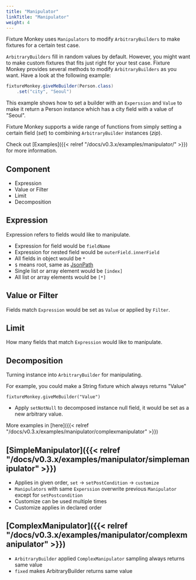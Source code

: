 ```yaml
---
title: "Manipulator"
linkTitle: "Manipulator"
weight: 4
---
```


Fixture Monkey uses `Manipulators` to modify `ArbitraryBuilders` to make fixtures for a certain test case.

`ArbitraryBuilders` fill in random values by default. However, you might want to make custom fixtures that fits just right for your test case.
Fixture Monkey provides several methods to modify `ArbitraryBuilders` as you want. Have a look at the following example:

```java
fixtureMonkey.giveMeBuilder(Person.class)
    .set("city", "Seoul")
```

This example shows how to set a builder with an `Experssion` and `Value` to make it return a Person instance which has a city field with a value of "Seoul".

Fixture Monkey supports a wide range of functions from simply setting a certain field (*set*) to combining `ArbitraryBuilder` instances (*zip*). 

Check out [Examples]({{< relref "/docs/v0.3.x/examples/manipulator/" >}}) for more information.


## Component
- Expression
- Value or Filter
- Limit
- Decomposition

## Expression
Expression refers to fields would like to manipulate.

- Expression for field would be `fieldName`
- Expression for nested field would be `outerField.innerField`
- All fields in object would be `*`
- `$` means root, same as [JsonPath](https://github.com/json-path/JsonPath)
- Single list or array element would be `[index]`
- All list or array elements would be `[*]`

## Value or Filter
Fields match `Expression` would be set as `Value` or applied by `Filter`.

## Limit
How many fields that match `Expression` would like to manipulate.

## Decomposition
Turning instance into `ArbitraryBuilder` for manipulating. 

For example, you could make a String fixture which always returns "Value"

```
fixtureMonkey.giveMeBuilder("Value")
``` 

* Apply `setNotNull` to decomposed instance null field, it would be set as a new arbitrary value.
  
More examples in [here]({{< relref "/docs/v0.3.x/examples/manipulator/complexmanipulator" >}})

## [SimpleManipulator]({{< relref "/docs/v0.3.x/examples/manipulator/simplemanipulator" >}})
- Applies in given order, `set` → `setPostCondition` → `customize`
- `Manipulators` with same `Experssion` overwrite previous `Manipulator` except for `setPostcondition`
- Customize can be used multiple times
- Customize applies in declared order

## [ComplexManipulator]({{< relref "/docs/v0.3.x/examples/manipulator/complexmanipulator" >}})
- `ArbitraryBuilder` applied `ComplexManipulator` sampling always returns same value
- `fixed` makes ArbitraryBuilder returns same value
